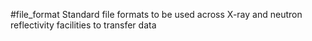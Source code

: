 #file_format
Standard file formats to be used across X-ray and neutron reflectivity facilities to transfer data

